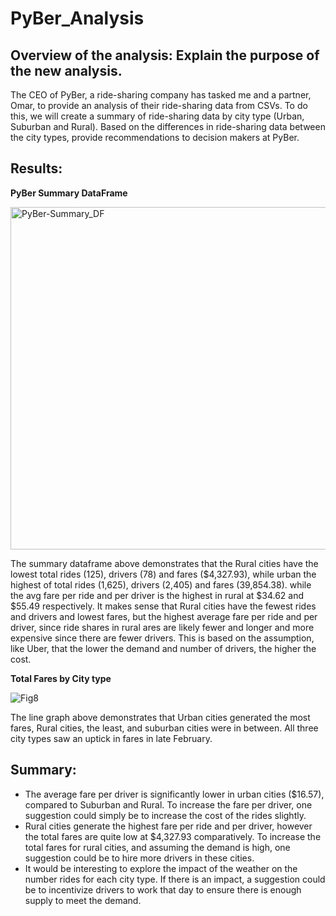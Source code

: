 # PyBer_Analysis

## Overview of the analysis: Explain the purpose of the new analysis.

The CEO of PyBer, a ride-sharing company has tasked me and a partner, Omar, to provide an analysis of their ride-sharing data from CSVs. To do this, we will create a summary of ride-sharing data by city type (Urban, Suburban and Rural). Based on the differences in ride-sharing data between the city types, provide recommendations to decision makers at PyBer. 

## Results:

**PyBer Summary DataFrame**

<img width="548" alt="PyBer-Summary_DF" src="https://user-images.githubusercontent.com/69849998/113494425-0d1e9980-94b6-11eb-9fab-7b1cf3c75eb2.png">

The summary dataframe above demonstrates that the Rural cities have the lowest total rides (125), drivers (78) and fares ($4,327.93), while urban the highest of total rides (1,625), drivers (2,405) and fares (39,854.38). while the avg fare per ride and per driver is the highest in rural at $34.62 and $55.49 respectively. It makes sense that Rural cities have the fewest rides and drivers and lowest fares, but the highest average fare per ride and per driver, since ride shares in rural ares are likely fewer and longer and more expensive since there are fewer drivers. This is based on the assumption, like Uber, that the lower the demand and number of drivers, the higher the cost.

**Total Fares by City type**

![Fig8](https://user-images.githubusercontent.com/69849998/113494431-1b6cb580-94b6-11eb-84fc-41819bad17c4.png)

The line graph above demonstrates that Urban cities generated the most fares, Rural cities, the least, and suburban cities were in between. All three city types saw an uptick in fares in late February. 

## Summary:

* The average fare per driver is significantly lower  in urban cities ($16.57), compared to Suburban and Rural. To increase the fare per driver, one suggestion could simply be to increase the cost of the rides slightly. 
* Rural cities generate the highest fare per ride and per driver, however the total fares are quite low at $4,327.93 comparatively. To increase the total fares for rural cities, and assuming the demand is high, one suggestion could be to hire more drivers in these cities. 
* It would be interesting to explore the impact of the weather on the number rides for each city type. If there is an impact, a suggestion could be to incentivize drivers to work that day to ensure there is enough supply to meet the demand. 
